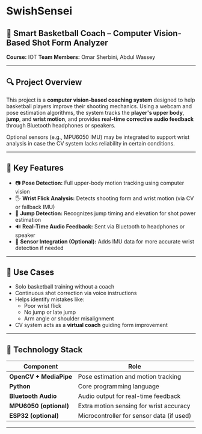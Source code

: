 # SwishSensei



## 🏀 Smart Basketball Coach – Computer Vision-Based Shot Form Analyzer

**Course:** IOT 
**Team Members:** Omar Sherbini, Abdul Wassey  

---

## 🔍 Project Overview

This project is a **computer vision-based coaching system** designed to help basketball players improve their shooting mechanics. Using a webcam and pose estimation algorithms, the system tracks the **player's upper body**, **jump**, and **wrist motion**, and provides **real-time corrective audio feedback** through Bluetooth headphones or speakers.

Optional sensors (e.g., MPU6050 IMU) may be integrated to support wrist analysis in case the CV system lacks reliability in certain conditions.

---

## 🧠 Key Features

- 📷 **Pose Detection:** Full upper-body motion tracking using computer vision
- 🖐️ **Wrist Flick Analysis:** Detects shooting form and wrist motion (via CV or fallback IMU)
- 🦘 **Jump Detection:** Recognizes jump timing and elevation for shot power estimation
- 🔊 **Real-Time Audio Feedback:** Sent via Bluetooth to headphones or speaker
- 🔁 **Sensor Integration (Optional):** Adds IMU data for more accurate wrist detection if needed

---

## 🏀 Use Cases

- Solo basketball training without a coach
- Continuous shot correction via voice instructions
- Helps identify mistakes like:
  - Poor wrist flick
  - No jump or late jump
  - Arm angle or shoulder misalignment
- CV system acts as a **virtual coach** guiding form improvement

---

## 🧰 Technology Stack

| Component         | Role                                        |
|------------------|---------------------------------------------|
| **OpenCV + MediaPipe** | Pose estimation and motion tracking     |
| **Python**        | Core programming language                   |
| **Bluetooth Audio** | Audio output for real-time feedback       |
| **MPU6050 (optional)** | Extra motion sensing for wrist accuracy |
| **ESP32 (optional)** | Microcontroller for sensor data (if used) |

---



